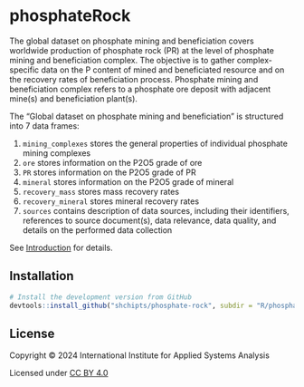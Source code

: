 # phosphateRock

The global dataset on phosphate mining and beneficiation covers worldwide production of phosphate rock (PR) at the level of phosphate mining and beneficiation complex. The objective is to gather complex-specific data on the P content of mined and beneficiated resource and on the recovery rates of beneficiation process. Phosphate mining and beneficiation complex refers to a phosphate ore deposit with adjacent mine(s) and beneficiation plant(s).

The “Global dataset on phosphate mining and beneficiation” is structured into 7 data frames:
1. `mining_complexes` stores the general properties of individual phosphate mining complexes
2. `ore` stores information on the P2O5 grade of ore
3. `PR` stores information on the P2O5 grade of PR
4. `mineral` stores information on the P2O5 grade of mineral
5. `recovery_mass` stores mass recovery rates 
6. `recovery_mineral` stores mineral recovery rates
7. `sources` contains description of data sources, including their identifiers, references to source document(s), data relevance, data quality, and details on the performed data collection

See [Introduction](vignettes/Introduction.pdf) for details.

## Installation

```R
# Install the development version from GitHub
devtools::install_github("shchipts/phosphate-rock", subdir = "R/phosphateRock")
```

## License

Copyright © 2024 International Institute for Applied Systems Analysis

Licensed under [CC BY 4.0](https://creativecommons.org/licenses/by/4.0)